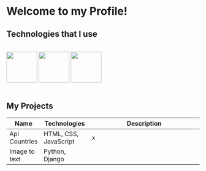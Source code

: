 # Welcome to my Profile!

## Technologies that I use

<br/>
<div width="100%">
  <img height="80" src="https://user-images.githubusercontent.com/125974589/224845400-7f32f10f-c890-4173-b737-975e8ef0eb6a.png">
  <img height="80" src="https://user-images.githubusercontent.com/125974589/224845892-84c992f3-fe94-44ee-81d3-10e4260693a7.png">
  <img height="80" src="https://static-00.iconduck.com/assets.00/node-js-icon-454x512-nztofx17.png">
</div>

<br/>

## My Projects

<table width="100%">
  <thead>
    <tr>
      <th style="width: 15%;">Name</th>
      <th style="width: 25%;">Technologies</th>
      <th style="width: 60%;">Description</th>
    </tr>
  </thead>
  <tbody>
    <tr>
      <td>Api Countries</td>
      <td>HTML, CSS, JavaScript</td>
      <td>x</td>
    </tr>
    <tr>
      <td>Image to text</td>
      <td>Python, Django</td>
      <td></td>
    </tr>
  </tbody>
</table>
